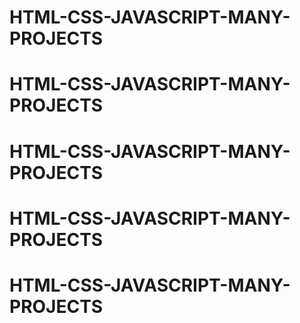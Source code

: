 # HTML-CSS-JAVASCRIPT-MANY-PROJECTS
# HTML-CSS-JAVASCRIPT-MANY-PROJECTS
# HTML-CSS-JAVASCRIPT-MANY-PROJECTS
# HTML-CSS-JAVASCRIPT-MANY-PROJECTS
# HTML-CSS-JAVASCRIPT-MANY-PROJECTS
